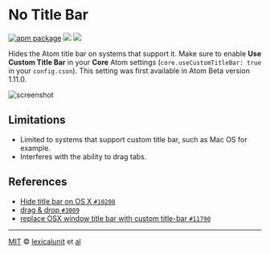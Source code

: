 # No Title Bar

[![apm package][apm-ver-link]][releases]
[![][dl-badge]][apm-pkg-link]
[![][mit-badge]][mit]

Hides the Atom title bar on systems that support it. Make sure to enable **Use Custom Title Bar** in your **Core** Atom settings (`core.useCustomTitleBar: true` in your `config.cson`). This setting was first available in Atom Beta version 1.11.0.

![screenshot](https://cloud.githubusercontent.com/assets/1903876/18184202/8f52cd40-705d-11e6-95b0-1766fc741a16.png)

## Limitations

- Limited to systems that support custom title bar, such as Mac OS for example.
- Interferes with the ability to drag tabs.

## References

- [Hide title bar on OS X `#10208`](https://github.com/atom/atom/pull/10208)
- [drag & drop `#3009`](https://github.com/electron/electron/issues/3009)
- [replace OSX window title bar with custom title-bar `#11790`](https://github.com/atom/atom/pull/11790)

---

[MIT][mit] © [lexicalunit][author] et [al][contributors]

[mit]:              http://opensource.org/licenses/MIT
[author]:           http://github.com/lexicalunit
[contributors]:     https://github.com/lexicalunit/no-title-bar/graphs/contributors
[releases]:         https://github.com/lexicalunit/no-title-bar/releases
[mit-badge]:        https://img.shields.io/apm/l/no-title-bar.svg
[apm-pkg-link]:     https://atom.io/packages/no-title-bar
[apm-ver-link]:     https://img.shields.io/apm/v/no-title-bar.svg
[dl-badge]:         http://img.shields.io/apm/dm/no-title-bar.svg
